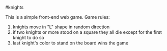 #knights

This is a simple front-end web game.
Game rules:
1. knights move in "L" shape in random direction
2. if two knights or more stood on a square they all die except for the first knight to do so
3. last knight's color to stand on the board wins the game
